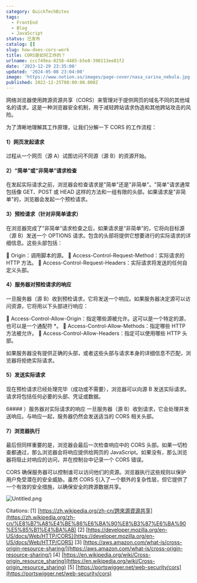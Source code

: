 ```yaml
---
category: QuickTechBites
tags:
  - FrontEnd
  - Blog
  - JavaScript
status: 已发布
catalog: []
slug: how-does-cors-work
title: CORS是如何工作的？
urlname: ccc749ea-0258-4485-b5e8-390113ee81f2
date: '2023-12-29 23:35:00'
updated: '2024-05-08 23:04:00'
image: 'https://www.notion.so/images/page-cover/nasa_carina_nebula.jpg'
published: 2022-12-25T08:00:00.000Z
---
```


网络浏览器使用跨源资源共享（CORS）来管理对于提供网页的域名不同的其他域名的请求。这是一种浏览器安全机制，用于减轻跨站请求伪造和其他跨站攻击的风险。


为了清晰地理解其工作原理，让我们分解一下 CORS 的工作流程：


#### 1）网页发起请求
过程从一个网页（源 A）试图访问不同源（源 B）的资源开始。


#### 2）“简单”或“非简单”请求检查
在发起实际请求之前，浏览器会检查请求是"简单"还是"非简单"。"简单"请求通常包括像 GET、POST 或 HEAD 这样的方法和一组有限的头部。如果请求是"非简单"的，浏览器会发起一个预检请求。


#### 3）预检请求（针对非简单请求）
在浏览器完成了“非简单”请求检查之后，如果请求是“非简单”的，它将向目标源（源 B）发送一个 OPTIONS 请求。包含的头部将提供它想要进行的实际请求的详细信息。这些头部包括：


🔸 Origin：调用脚本的源。
🔸 Access-Control-Request-Method：实际请求的 HTTP 方法。
🔸 Access-Control-Request-Headers：实际请求将发送的任何自定义头部。


#### 4）服务器对预检请求的响应
一旦服务器（源 B）收到预检请求，它将发送一个响应。如果服务器决定源可以访问资源，它将用以下头部进行响应：


🔹 Access-Control-Allow-Origin：指定哪些源被允许。这可以是一个特定的源，也可以是一个通配符 *。
🔹 Access-Control-Allow-Methods：指定哪些 HTTP 方法被允许。
🔹 Access-Control-Allow-Headers：指定可以使用哪些 HTTP 头部。


如果服务器没有提供正确的头部，或者这些头部与请求本身的详细信息不匹配，浏览器将拒绝实际请求。


#### 5）发送实际请求
现在预检请求已经处理完毕（成功或不需要），浏览器可以向源 B 发送实际请求。请求将包括任何必要的头部、凭证或数据。


6#### ）服务器对实际请求的响应
一旦服务器（源 B）收到请求，它会处理并发送响应。与响应一起，服务器仍然会发送适当的 CORS 相关头部。


#### 7）浏览器执行
最后但同样重要的是，浏览器会最后一次检查响应中的 CORS 头部。如果一切检查都通过，那么浏览器会将响应提供给网页的 JavaScript。如果没有，那么浏览器将阻止对响应的访问，并在控制台中记录一个 CORS 错误。


CORS 确保服务器可以控制谁可以访问他们的资源。浏览器执行这些规则以保护用户免受潜在的安全威胁。虽然 CORS 引入了一个额外的复杂性层，但它提供了一个有效的安全措施，以确保安全的跨源数据共享。


![Untitled.png](https://prod-files-secure.s3.us-west-2.amazonaws.com/5d24fe63-e567-4804-86f9-9fdc62e13082/b3deb140-f22b-4520-bcee-759301567801/Untitled.png?X-Amz-Algorithm=AWS4-HMAC-SHA256&X-Amz-Content-Sha256=UNSIGNED-PAYLOAD&X-Amz-Credential=ASIAZI2LB466437OPRQU%2F20250316%2Fus-west-2%2Fs3%2Faws4_request&X-Amz-Date=20250316T053617Z&X-Amz-Expires=3600&X-Amz-Security-Token=IQoJb3JpZ2luX2VjEMj%2F%2F%2F%2F%2F%2F%2F%2F%2F%2FwEaCXVzLXdlc3QtMiJIMEYCIQCRVHxbVR6Blqr56jwZTMR7Zm4jZlRF2YWV8J6BDhFSrAIhAL6%2FW4%2FkxJWzjbyyjF4RJr%2B9bxG5qY2BjSCrlBSSsZkMKv8DCCEQABoMNjM3NDIzMTgzODA1IgwanZXIKLnQnaE7wWoq3AMKYIZN90bQHR4Zg562PoK9fz%2FwLJ81qMKqnn0PVDslgxbQiq0IMOr5kzqG3NqZFgwwMsrQfKDe0m0XnBgIfb26KTN%2BrRFNsygKg0dtbl2Ct9%2FKMgSZzeMX%2Fg%2BdF1JQbiwzcgauSbZ9Hg8vcuAcZNrWxu8S3wSBSwSiWfrv6DgOnkITALBV7Nl7MDUJ%2BIR1qBACWDhvxgf%2FBvDoHC%2BvRVeLLFERPZi39icycI%2BpoXxxO4Cf%2Fi%2F48vVmgUWQz0Dkqkw4MNlu02gI%2BUX2xWQcCYw4EkGO%2BtrL1tMpZk3nEktLU9qn%2BH1I1H8Ozcgm1UIYo80yapeSEQlohsMVpMdMLdpkgWeh3OsGmVShUDfycDO2cz7Ip37jE%2Bihzypo%2Bbw7H91J0x4lJCuy467CwFkZwAdHnY5lFurCc2%2FiN2GYExw2Rtqgu2Qi%2FKhhrZgrM5Af%2FZYb6nO4cPC73zo3g9qFXJBNhDoBT%2FyK%2Fj9q8LX4Z2ACdqDTo0%2BLDDXsKkR4hbgB7AYbJIWyRNWx6gAQPwMtwieui3uzSoWBTbzq1jyWckPoh9OTflo4OzFg0mVIOA8SymOfGKJspgch46GOg32EVaL0TEYQ7Pur%2F47ghbQIx9Kstd%2FMeRCpxdUCbw0uOjCGpdi%2BBjqkAR6Wp0j0Q5y90omXY1i48lhlhxkUGfl%2BwGW1WcJ2e4QEwggmZzWf%2FNgd3QLFwoZ2UuKaHpQ%2BMz0sKXT8nky55yHUE2fKYomirmqFmKrU9JH1BRbBCXJ2yRO1%2F5qDbRWIumGgDfQ1P7ARz53CTjJD7G0v%2FztiSqPHEsBWj50D8sy4pogcTKaM5lSVna4WuTH%2FD3B9Rbz%2FrSSLldj4p%2FCh1zAHVjGA&X-Amz-Signature=217079112e3dede49bc3bfef89a502e53b3b51b6f8b0633ba20d83b203872166&X-Amz-SignedHeaders=host&x-id=GetObject)


Citations:
[1] [https://zh.wikipedia.org/zh-cn/跨來源資源共享](https://zh.wikipedia.org/zh-cn/%E8%B7%A8%E4%BE%86%E6%BA%90%E8%B3%87%E6%BA%90%E5%85%B1%E4%BA%AB)
[2] [https://developer.mozilla.org/en-US/docs/Web/HTTP/CORS](https://developer.mozilla.org/en-US/docs/Web/HTTP/CORS)
[3] [https://aws.amazon.com/what-is/cross-origin-resource-sharing/](https://aws.amazon.com/what-is/cross-origin-resource-sharing/)
[4] [https://en.wikipedia.org/wiki/Cross-origin_resource_sharing](https://en.wikipedia.org/wiki/Cross-origin_resource_sharing)
[5] [https://portswigger.net/web-security/cors](https://portswigger.net/web-security/cors)

